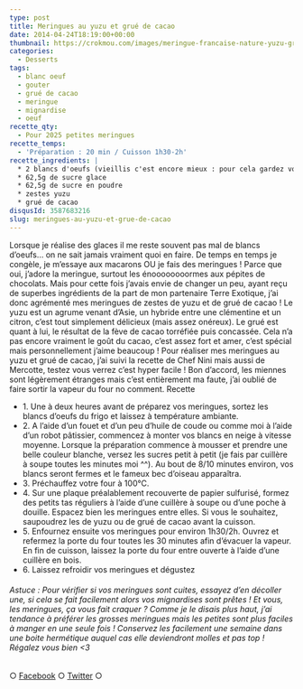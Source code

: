 ```yaml
---
type: post
title: Meringues au yuzu et grué de cacao
date: 2014-04-24T18:19:00+00:00
thumbnail: https://crokmou.com/images/meringue-francaise-nature-yuzu-gru--.jpg
categories:
  - Desserts
tags:
  - blanc oeuf
  - gouter
  - grué de cacao
  - meringue
  - mignardise
  - oeuf
recette_qty:
  - Pour 2025 petites meringues
recette_temps:
  - 'Préparation : 20 min / Cuisson 1h30-2h'
recette_ingredients: |
  * 2 blancs d'oeufs (vieillis c'est encore mieux : pour cela gardez vos blancs 3/4 jours dans une boite hermétique au réfrigérateur)
  * 62,5g de sucre glace
  * 62,5g de sucre en poudre
  * zestes yuzu
  * grué de cacao
disqusId: 3587683216
slug: meringues-au-yuzu-et-grue-de-cacao
---
```


Lorsque je réalise des glaces il me reste souvent pas mal de blancs d’oeufs… on ne sait jamais vraiment quoi en faire. De temps en temps je congèle, je m’essaye aux macarons OU je fais des meringues ! Parce que oui, j’adore la meringue, surtout les énoooooooormes aux pépites de chocolats. Mais pour cette fois j’avais envie de changer un peu, ayant reçu de superbes ingrédients de la part de mon partenaire Terre Exotique, j’ai donc agrémenté mes meringues de zestes de yuzu et de grué de cacao ! Le yuzu est un agrume venant d’Asie, un hybride entre une clémentine et un citron, c’est tout simplement délicieux (mais assez onéreux). Le grué est quant à lui, le résultat de la fève de cacao torréfiée puis concassée. Cela n’a pas encore vraiment le goût du cacao, c’est assez fort et amer, c’est spécial mais personnellement j’aime beaucoup ! Pour réaliser mes meringues au yuzu et grué de cacao, j’ai suivi la recette de Chef Nini mais aussi de Mercotte, testez vous verrez c’est hyper facile ! Bon d’accord, les miennes sont légèrement étranges mais c’est entièrement ma faute, j’ai oublié de faire sortir la vapeur du four no comment. Recette
* 1\. Une à deux heures avant de préparez vos meringues, sortez les blancs d’oeufs du frigo et laissez à température ambiante.
* 2\. A l’aide d’un fouet et d’un peu d’huile de coude ou comme moi à l’aide d’un robot pâtissier, commencez à monter vos blancs en neige à vitesse moyenne. Lorsque la préparation commence à mousser et prendre une belle couleur blanche, versez les sucres petit à petit (je fais par cuillère à soupe toutes les minutes moi ^^). Au bout de 8/10 minutes environ, vos blancs seront fermes et le fameux bec d’oiseau apparaîtra.
* 3\. Préchauffez votre four à 100°C.
* 4\. Sur une plaque préalablement recouverte de papier sulfurisé, formez des petits tas réguliers à l’aide d’une cuillère à soupe ou d’une poche à douille. Espacez bien les meringues entre elles. Si vous le souhaitez, saupoudrez les de yuzu ou de grué de cacao avant la cuisson.
* 5\. Enfournez ensuite vos meringues pour environ 1h30/2h. Ouvrez et refermez la porte du four toutes les 30 minutes afin d’évacuer la vapeur. En fin de cuisson, laissez la porte du four entre ouverte à l’aide d’une cuillère en bois.
* 6\. Laissez refroidir vos meringues et dégustez

###### Astuce : Pour vérifier si vos meringues sont cuites, essayez d’en décoller une, si cela se fait facilement alors vos mignardises sont prêtes ! Et vous, les meringues, ça vous fait craquer ? Comme je le disais plus haut, j’ai tendance à préférer les grosses meringues mais les petites sont plus faciles à manger en une seule fois ! Conservez les facilement une semaine dans une boite hermétique auquel cas elle deviendront molles et pas top ! Régalez vous bien <3

○ [Facebook](https://www.facebook.com/crokmou.blog) ○ [Twitter](https://twitter.com/Crokmou) ○